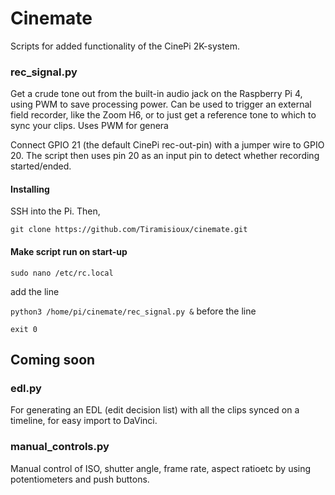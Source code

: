 # Cinemate

Scripts for added functionality of the CinePi 2K-system. 

### rec_signal.py

Get a crude tone out from the built-in audio jack on the Raspberry Pi 4, using PWM to save processing power. Can be used to trigger an external field recorder, like the Zoom H6, or to just get a reference tone to which to sync your clips. Uses PWM for genera

Connect GPIO 21 (the default CinePi rec-out-pin) with a jumper wire to GPIO 20. The script then uses pin 20 as an input pin to detect whether recording started/ended.

#### Installing

SSH into the Pi. Then,

`git clone https://github.com/Tiramisioux/cinemate.git`

#### Make script run on start-up

`sudo nano /etc/rc.local`

add the line

`python3 /home/pi/cinemate/rec_signal.py &` before the line 

`exit 0`


## Coming soon

### edl.py

For generating an EDL (edit decision list) with all the clips synced on a timeline, for easy import to DaVinci.

### manual_controls.py

Manual control of ISO, shutter angle, frame rate, aspect ratioetc by using potentiometers and push buttons.






